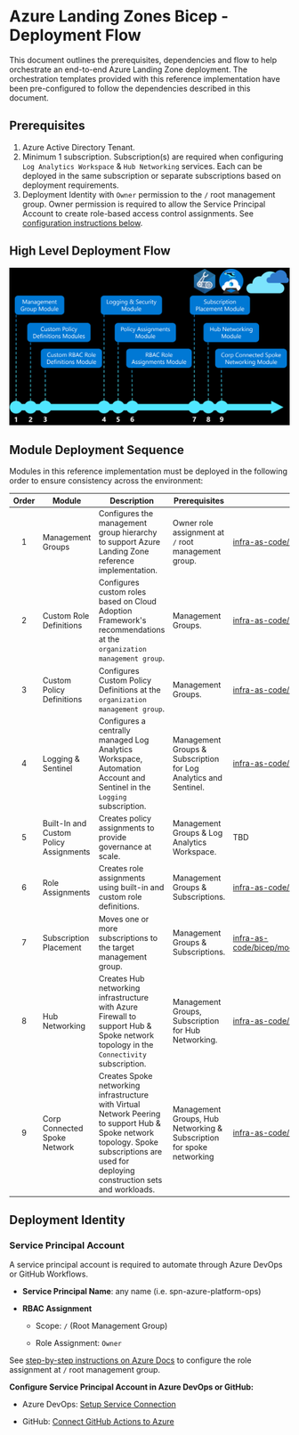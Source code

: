 # Azure Landing Zones Bicep - Deployment Flow

This document outlines the prerequisites, dependencies and flow to help orchestrate an end-to-end Azure Landing Zone deployment.  The orchestration templates provided with this reference implementation have been pre-configured to follow the dependencies described in this document.

## Prerequisites

1. Azure Active Directory Tenant.
2. Minimum 1 subscription.  Subscription(s) are required when configuring `Log Analytics Workspace` & `Hub Networking` services.  Each can be deployed in the same subscription or separate subscriptions based on deployment requirements.
3. Deployment Identity with `Owner` permission to the `/` root management group.  Owner permission is required to allow the Service Principal Account to create role-based access control assignments.  See [configuration instructions below](#deployment-identity).

## High Level Deployment Flow

![High Level Deployment Flow](media/high-level-deployment-flow.png)


## Module Deployment Sequence

Modules in this reference implementation must be deployed in the following order to ensure consistency across the environment:

| Order | Module                                    | Description                                                                                                                                                                                 | Prerequisites                                                         | Module Documentation |
| :---: | ----------------------------------------- | ------------------------------------------------------------------------------------------------------------------------------------------------------------------------------------------- | --------------------------------------------------------------------- | -------------------- |
| 1     | Management Groups                         | Configures the management group hierarchy to support Azure Landing Zone reference implementation.                                                                                           | Owner role assignment at `/` root management group.                   | [infra-as-code/bicep/modules/managementGroups/README.md](../../infra-as-code/bicep/modules/managementGroups/README.md)
| 2     | Custom Role Definitions                   | Configures custom roles based on Cloud Adoption Framework's recommendations at the `organization management group`.                                                                         | Management Groups.                                                    | [infra-as-code/bicep/modules/customRoleDefinitions/README.md](../../infra-as-code/bicep/modules/customRoleDefinitions/README.md)
| 3     | Custom Policy Definitions                 | Configures Custom Policy Definitions at the `organization management group`.                                                                                                                | Management Groups.                                                    | [infra-as-code/bicep/modules/policy/definitions/README.md](../../infra-as-code/bicep/modules/policy/definitions/README.md)
| 4     | Logging & Sentinel                        | Configures a centrally managed Log Analytics Workspace, Automation Account and Sentinel in the `Logging` subscription.                                                                      | Management Groups & Subscription for Log Analytics and Sentinel.      | [infra-as-code/bicep/modules/logging/README.md](../../infra-as-code/bicep/modules/logging/README.md)
| 5     | Built-In and Custom Policy Assignments    | Creates policy assignments to provide governance at scale.                                                                                                                                  | Management Groups & Log Analytics Workspace.                          | TBD
| 6     | Role Assignments                          | Creates role assignments using built-in and custom role definitions.                                                                                                                        | Management Groups & Subscriptions.                                    | [infra-as-code/bicep/modules/roleAssignments/README.md](../../infra-as-code/bicep/modules/roleAssignments/README.md) |
| 7     | Subscription Placement                    | Moves one or more subscriptions to the target management group.                                                                                                                             | Management Groups & Subscriptions.                                    | [infra-as-code/bicep/modules/subscriptionPacement/subscriptionPacement.bicep](.././infra-as-code/bicep/modules/subscriptionPacement/subscriptionPacement.bicep)
| 8     | Hub Networking                            | Creates Hub networking infrastructure with Azure Firewall to support Hub & Spoke network topology in the `Connectivity` subscription.                                                       | Management Groups, Subscription for Hub Networking.                   | [infra-as-code/bicep/modules/hubNetworking/README.md](../../infra-as-code/bicep/modules/hubNetworking/README.md)
| 9     | Corp Connected Spoke Network              | Creates Spoke networking infrastructure with Virtual Network Peering to support Hub & Spoke network topology.  Spoke subscriptions are used for deploying construction sets and workloads.  | Management Groups, Hub Networking & Subscription for spoke networking | [infra-as-code/bicep/modules/spokeNetworking/README.md](../../infra-as-code/bicep/modules/spokeNetworking/README.md) |

## Deployment Identity

### Service Principal Account

A service principal account is required to automate through Azure DevOps or GitHub Workflows. 

* **Service Principal Name**:  any name (i.e. spn-azure-platform-ops)

* **RBAC Assignment**

    * Scope:  `/` (Root Management Group)

    * Role Assignment:  `Owner`

See [step-by-step instructions on Azure Docs](https://docs.microsoft.com/azure/azure-resource-manager/templates/deploy-to-tenant?tabs=azure-powershell#required-access) to configure the role assignment at `/` root management group.

  
**Configure Service Principal Account in Azure DevOps or GitHub:**

* Azure DevOps: [Setup Service Connection](https://docs.microsoft.com/azure/devops/pipelines/library/service-endpoints?view=azure-devops&tabs=yaml)

* GitHub: [Connect GitHub Actions to Azure](https://docs.microsoft.com/azure/developer/github/connect-from-azure)
